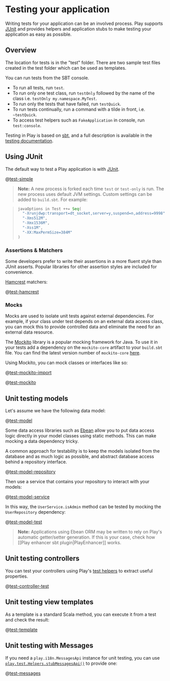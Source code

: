 <!--- Copyright (C) 2009-2017 Lightbend Inc. <https://www.lightbend.com> -->
# Testing your application

Writing tests for your application can be an involved process. Play supports [JUnit](http://junit.org/) and provides helpers and application stubs to make testing your application as easy as possible.

## Overview

The location for tests is in the "test" folder. There are two sample test files created in the test folder which can be used as templates.

You can run tests from the SBT console.

* To run all tests, run `test`.
* To run only one test class, run `testOnly` followed by the name of the class i.e. `testOnly my.namespace.MyTest`.
* To run only the tests that have failed, run `testQuick`.
* To run tests continually, run a command with a tilde in front, i.e. `~testQuick`.
* To access test helpers such as `FakeApplication` in console, run `test:console`.

Testing in Play is based on [sbt](http://www.scala-sbt.org/), and a full description is available in the [testing documentation](http://www.scala-sbt.org/release/docs/Testing.html).

## Using JUnit

The default way to test a Play application is with [JUnit](http://junit.org/).

@[test-simple](code/javaguide/tests/SimpleTest.java)

> **Note:** A new process is forked each time `test` or `test-only` is run.  The new process uses default JVM settings.  Custom settings can be added to `build.sbt`.  For example:

> ```scala
> javaOptions in Test ++= Seq(
>   "-Xrunjdwp:transport=dt_socket,server=y,suspend=n,address=9998",
>   "-Xms512M",
>   "-Xmx1536M",
>   "-Xss1M",
>   "-XX:MaxPermSize=384M"
> )
> ```

### Assertions & Matchers

Some developers prefer to write their assertions in a more fluent style than JUnit asserts. Popular libraries for other assertion styles are included for convenience.

[Hamcrest](http://hamcrest.org/JavaHamcrest/) matchers:

@[test-hamcrest](code/javaguide/tests/HamcrestTest.java)

### Mocks

Mocks are used to isolate unit tests against external dependencies. For example, if your class under test depends on an external data access class, you can mock this to provide controlled data and eliminate the need for an external data resource.

The [Mockito](https://github.com/mockito/mockito) library is a popular mocking framework for Java.  To use it in your tests add a dependency on the `mockito-core` artifact to your `build.sbt` file.  You can find the latest version number of `mockito-core` [here](https://mvnrepository.com/artifact/org.mockito/mockito-core).

Using Mockito, you can mock classes or interfaces like so:

@[test-mockito-import](code/javaguide/tests/MockitoTest.java)

@[test-mockito](code/javaguide/tests/MockitoTest.java)

## Unit testing models

Let's assume we have the following data model:

@[test-model](code/javaguide/tests/ModelTest.java)

Some data access libraries such as [Ebean](http://ebean-orm.github.io/) allow you to put data access logic directly in your model classes using static methods. This can make mocking a data dependency tricky.

A common approach for testability is to keep the models isolated from the database and as much logic as possible, and abstract database access behind a repository interface.

@[test-model-repository](code/javaguide/tests/ModelTest.java)

Then use a service that contains your repository to interact with your models:

@[test-model-service](code/javaguide/tests/ModelTest.java)

In this way, the `UserService.isAdmin` method can be tested by mocking the `UserRepository` dependency:

@[test-model-test](code/javaguide/tests/ModelTest.java)

> **Note:** Applications using Ebean ORM may be written to rely on Play's automatic getter/setter generation. If this is your case, check how [[Play enhancer sbt plugin|PlayEnhancer]] works.

## Unit testing controllers

You can test your controllers using Play's [test helpers](api/java/play/test/Helpers.html) to extract useful properties.

@[test-controller-test](code/javaguide/tests/ControllerTest.java)

## Unit testing view templates

As a template is a standard Scala method, you can execute it from a test and check the result:

@[test-template](code/javaguide/tests/ControllerTest.java)

## Unit testing with Messages

If you need a `play.i18n.MessagesApi` instance for unit testing, you can use [`play.test.Helpers.stubMessagesApi()`](api/java/play/test/Helpers.html#stubMessagesApi-java.util.Map-play.i18n.Langs-) to provide one:

@[test-messages](code/javaguide/tests/MessagesTest.java)
